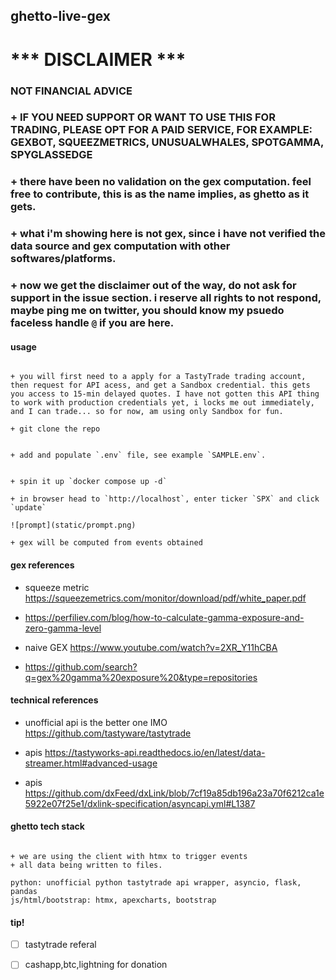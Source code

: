 

## ghetto-live-gex


# *** DISCLAIMER ***

### NOT FINANCIAL ADVICE

### + IF YOU NEED SUPPORT OR WANT TO USE THIS FOR TRADING, PLEASE OPT FOR A PAID SERVICE, FOR EXAMPLE: GEXBOT, SQUEEZMETRICS, UNUSUALWHALES, SPOTGAMMA, SPYGLASSEDGE

### + there have been no validation on the gex computation. feel free to contribute, this is as the name implies, as ghetto as it gets.

### + what i'm showing here is not gex, since i have not verified the data source and gex computation with other softwares/platforms.

### + now we get the disclaimer out of the way, do not ask for support in the issue section. i reserve all rights to not respond, maybe ping me on twitter, you should know my psuedo faceless handle `@` if you are here.


#### usage

```

+ you will first need to a apply for a TastyTrade trading account, then request for API acess, and get a Sandbox credential. this gets you access to 15-min delayed quotes. I have not gotten this API thing to work with production credentials yet, i locks me out immediately, and I can trade... so for now, am using only Sandbox for fun.

+ git clone the repo


+ add and populate `.env` file, see example `SAMPLE.env`.


+ spin it up `docker compose up -d`

+ in browser head to `http://localhost`, enter ticker `SPX` and click `update`

![prompt](static/prompt.png)

+ gex will be computed from events obtained 

```

#### gex references

+ squeeze metric https://squeezemetrics.com/monitor/download/pdf/white_paper.pdf

+ https://perfiliev.com/blog/how-to-calculate-gamma-exposure-and-zero-gamma-level

+ naive GEX https://www.youtube.com/watch?v=2XR_Y11hCBA

+ https://github.com/search?q=gex%20gamma%20exposure%20&type=repositories

#### technical references

+ unofficial api is the better one IMO https://github.com/tastyware/tastytrade

+ apis https://tastyworks-api.readthedocs.io/en/latest/data-streamer.html#advanced-usage

+ apis https://github.com/dxFeed/dxLink/blob/7cf19a85db196a23a70f6212ca1e5922e07f25e1/dxlink-specification/asyncapi.yml#L1387

#### ghetto tech stack

```

+ we are using the client with htmx to trigger events
+ all data being written to files.

python: unofficial python tastytrade api wrapper, asyncio, flask, pandas
js/html/bootstrap: htmx, apexcharts, bootstrap

```


#### tip!

+ [ ] tastytrade referal

+ [ ] cashapp,btc,lightning for donation


